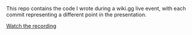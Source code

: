 This repo contains the code I wrote during a wiki.gg live event, with each commit representing a different point in the presentation.

[Watch the recording](https://www.youtube.com/watch?v=YQZ1cZQJzUk)
